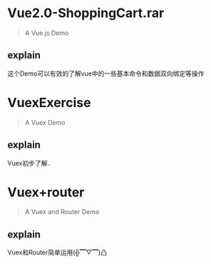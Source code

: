 # Vue2.0-ShoppingCart.rar

> A Vue.js Demo
## explain

这个Demo可以有效的了解vue中的一些基本命令和数据双向绑定等操作


# VuexExercise

> A Vuex Demo

## explain

Vuex初步了解..

# Vuex+router

> A Vuex and Router Demo

## explain

Vuex和Router简单运用(╬▔▽▔)凸
